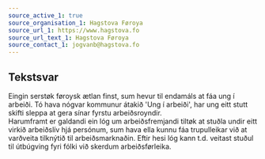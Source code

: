 ```yaml
---
source_active_1: true
source_organisation_1: Hagstova Føroya
source_url_1: https://www.hagstova.fo
source_url_text_1: Hagstova Føroya
source_contact_1: jogvanb@hagstova.fo
---
```

## Tekstsvar  
Eingin serstøk føroysk ætlan finst, sum hevur til endamáls at fáa ung í arbeiði. Tó hava nógvar kommunur átakið 'Ung í arbeiði', har ung eitt stutt skifti sleppa at gera sínar fyrstu arbeiðsroyndir.  
Harumframt er galdandi ein lóg um arbeiðsfremjandi tiltøk at stuðla undir eitt virkið arbeiðslív hjá persónum, sum hava ella kunnu fáa trupulleikar við at varðveita tilknýtið til arbeiðsmarknaðin. Eftir hesi lóg kann t.d. veitast stuðul til útbúgving fyri fólki við skerdum arbeiðsførleika.
